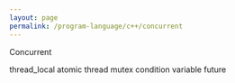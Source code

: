 ```yaml
---
layout: page
permalink: /program-language/c++/concurrent
---
```


Concurrent

thread_local
atomic
thread
mutex
condition
variable
future
